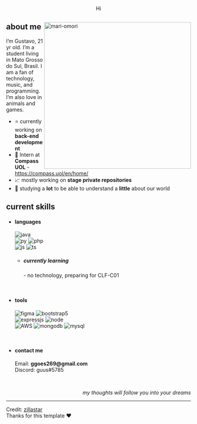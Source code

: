 <p align = center >Hi</p>

<div>

<img align="right" width="400" alt="mari-omori" src="https://omori.wiki/images/c/cc/FA_ALBUM_46.png"/>

<h2>about me</h2>
  
<p>I’m Gustavo, 21 yr old. I’m a student living in Mato Grosso do Sul, Brasil. I am a fan of technology, music, and programming. I’m also love in animals and games.</p>

- ⭐ currently working on **back-end development**
- 💼 Intern at **Compass UOL** - https://compass.uol/en/home/
- 📈 mostly working on **stage private repositories**
- 🧠 studying a **lot** to be able to understand a **little** about our world

<h2>current skills</h2>
  
- <h4> languages </h4>
  <img src = "https://img.shields.io/badge/Java-ED8B00?style=for-the-badge&logo=openjdk&logoColor=white" alt = "java" /><br>
  <img src = "https://img.shields.io/badge/Python-3776AB?style=for-the-badge&logo=python&logoColor=white" alt = "py" />
  <img src = "https://img.shields.io/badge/PHP-777BB4?style=for-the-badge&logo=php&logoColor=white" alt = "php" /><br>
  <img src = "https://img.shields.io/badge/JavaScript-F7DF1E?style=for-the-badge&logo=javascript&logoColor=black" alt = "js" />
  <img src = "https://img.shields.io/badge/TypeScript-007ACC?style=for-the-badge&logo=typescript&logoColor=white" alt = "ts" />
  
  
  - <h5> currently learning </h5>
    - no technology, preparing for CLF-C01
  
<br>

    
- <h4> tools </h4>
  <img src = "https://img.shields.io/badge/figma-%23F24E1E.svg?style=for-the-badge&logo=figma&logoColor=white" alt = "figma" />
  <img src = "https://img.shields.io/badge/bootstrap-%23563D7C.svg?style=for-the-badge&logo=bootstrap&logoColor=white" alt = "bootstrap5" /><br>
  <img src = "https://img.shields.io/badge/express.js-%23404d59.svg?style=for-the-badge&logo=express&logoColor=%2361DAFB" alt = "expressjs" />
  <img src = "https://img.shields.io/badge/Node.js-43853D?style=for-the-badge&logo=node.js&logoColor=white" alt = "node" /><br>
  <img src = "https://img.shields.io/badge/Amazon_AWS-232F3E?style=for-the-badge&logo=amazon-aws&logoColor=white" alt = "AWS" />
  <img src = "https://img.shields.io/badge/MongoDB-4EA94B?style=for-the-badge&logo=mongodb&logoColor=white" alt = "mongodb" />
  <img src = "https://img.shields.io/badge/MySQL-005C84?style=for-the-badge&logo=mysql&logoColor=white" alt = "mysql" />
<br>

- <h4>contact me</h4>
  Email: <b>ggoes269@gmail.com </b><br>
  Discord: guus#5785
  
</br>
<p align="right"><em>my thoughts will follow you into your dreams</em></p>

------
Credit: [zillastar](https://github.com/zillastar) <br>
Thanks for this template ❤️
